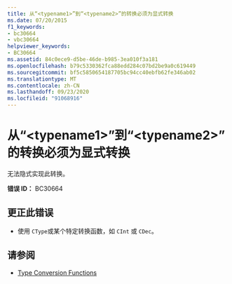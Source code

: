 ```yaml
---
title: 从“<typename1>”到“<typename2>”的转换必须为显式转换
ms.date: 07/20/2015
f1_keywords:
- bc30664
- vbc30664
helpviewer_keywords:
- BC30664
ms.assetid: 84c0ece9-d5be-46de-b985-3ea010f3a181
ms.openlocfilehash: b79c5330362fca88edd284c07bd2be9a0c619449
ms.sourcegitcommit: bf5c5850654187705bc94cc40ebfb62fe346ab02
ms.translationtype: MT
ms.contentlocale: zh-CN
ms.lasthandoff: 09/23/2020
ms.locfileid: "91068916"
---
```

# <a name="conversions-from-typename1-to-typename2-must-be-explicit"></a>从“\<typename1>”到“\<typename2>”的转换必须为显式转换

无法隐式实现此转换。  
  
 **错误 ID：** BC30664  
  
## <a name="to-correct-this-error"></a>更正此错误  
  
- 使用 `CType`或某个特定转换函数，如 `CInt` 或 `CDec`。  
  
## <a name="see-also"></a>请参阅

- [Type Conversion Functions](../language-reference/functions/type-conversion-functions.md)
